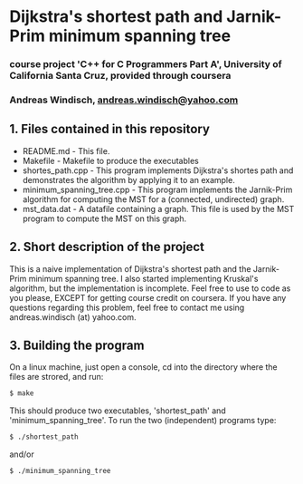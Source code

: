 #  Dijkstra's shortest path and Jarnik-Prim minimum spanning tree
### course project 'C++ for C Programmers Part A', University of California Santa Cruz, provided through coursera 
### Andreas Windisch, andreas.windisch@yahoo.com 

## 1. Files contained in this repository

- README.md - This file.
- Makefile - Makefile to produce the executables
- shortes_path.cpp - This program implements Dijkstra's shortes path and demonstrates the algorithm by applying it to an example. 
- minimum_spanning_tree.cpp - This program implements the Jarnik-Prim algorithm for computing the MST for a (connected, undirected) graph. 
- mst_data.dat - A datafile containing a graph. This file is used by the MST program to compute the MST on this graph.

## 2. Short description of the project

This is a naive implementation of Dijkstra's shortest path and the Jarnik-Prim minimum spanning tree. I also started implementing Kruskal's algorithm, but the implementation is incomplete. Feel free to use to code as you please, EXCEPT for getting course credit on coursera. If you have any questions regarding this problem, feel free to contact me using andreas.windisch (at) yahoo.com.

## 3. Building the program

On a linux machine, just open a console, cd into the directory where the files are strored, and run:
```bash
$ make
```
This should produce two executables, 'shortest_path' and 'minimum_spanning_tree'.
To run the two (independent) programs type:
```bash
$ ./shortest_path
```
and/or
```bash
$ ./minimum_spanning_tree
```



